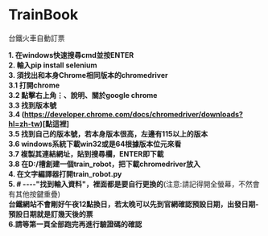# TrainBook
台鐵火車自動訂票

**1. 在windows快速搜尋cmd並按ENTER**<br>
**2. 輸入pip install selenium** <br>
**3. 須找出和本身Chrome相同版本的chromedriver**<br>
**3.1 打開chrome**<br>
**3.2 點擊右上角⋮、說明、關於google chrome**<br>
**3.3 找到版本號**<br>
**3.4 (https://developer.chrome.com/docs/chromedriver/downloads?hl=zh-tw)[點這裡]**<br>
**3.5 找到自己的版本號，若本身版本很高，左邊有115以上的版本**<br>
**3.6 windows系統下載win32或是64根據版本位元來看**<br>
**3.7 複製其連結網址，貼到搜尋欄，ENTER即下載**<br>
**3.8 在D:/槽創建一個train_robot，把下載chromedriver放入**<br>
**4. 在文字編譯器打開train_robot.py**<br>
**5. # ----"找到輸入資料"，裡面都是要自行更換的**(注意:請記得開全螢幕，不然會有其他按鍵重疊)<br>
**台鐵網站不會剛好午夜12點換日，若太晚可以先到官網確認預設日期，出發日期-預設日期就是訂幾天後的票**<br>
**6.請等第一頁全部跑完再進行驗證碼的確認**

